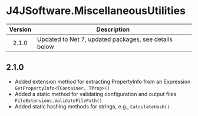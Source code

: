# J4JSoftware.MiscellaneousUtilities

|Version|Description|
|:-----:|-----------|
|2.1.0|Updated to Net 7, updated packages, see details below|

## 2.1.0

- Added extension method for extracting PropertyInfo from an Expression 
`GetPropertyInfo<TContainer, TProp>()`
- Added a static method for validating configuration and output files
`FileExtensions.ValidateFilePath()`
- Added static hashing methods for strings, e.g., `CalculateHash()`